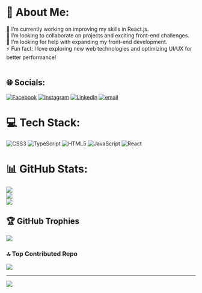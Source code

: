 # 💫 About Me:
🔭 I’m currently working on improving my skills in React.js.<br>👯 I’m looking to collaborate on projects and exciting front-end challenges.<br>🤝 I’m looking for help with expanding my front-end development.<br>⚡ Fun fact: I love exploring new web technologies and optimizing UI/UX for better performance!<br><br>


## 🌐 Socials:
[![Facebook](https://img.shields.io/badge/Facebook-%231877F2.svg?logo=Facebook&logoColor=white)](https://facebook.com/youssef.hany0) [![Instagram](https://img.shields.io/badge/Instagram-%23E4405F.svg?logo=Instagram&logoColor=white)](https://instagram.com/youssef__hany_) [![LinkedIn](https://img.shields.io/badge/LinkedIn-%230077B5.svg?logo=linkedin&logoColor=white)](https://linkedin.com/in/yh5) [![email](https://img.shields.io/badge/Email-D14836?logo=gmail&logoColor=white)](mailto:youssefhany.2005.yh@gmail.com) 

# 💻 Tech Stack:
![CSS3](https://img.shields.io/badge/css3-%231572B6.svg?style=for-the-badge&logo=css3&logoColor=white) ![TypeScript](https://img.shields.io/badge/typescript-%23007ACC.svg?style=for-the-badge&logo=typescript&logoColor=white) ![HTML5](https://img.shields.io/badge/html5-%23E34F26.svg?style=for-the-badge&logo=html5&logoColor=white) ![JavaScript](https://img.shields.io/badge/javascript-%23323330.svg?style=for-the-badge&logo=javascript&logoColor=%23F7DF1E) ![React](https://img.shields.io/badge/react-%2320232a.svg?style=for-the-badge&logo=react&logoColor=%2361DAFB) 
# 📊 GitHub Stats:
![](https://github-readme-stats.vercel.app/api?username=YoussefHany1&theme=shadow_green&hide_border=false&include_all_commits=false&count_private=false)<br/>
![](https://github-readme-streak-stats.herokuapp.com/?user=YoussefHany1&theme=shadow_green&hide_border=false)<br/>
![](https://github-readme-stats.vercel.app/api/top-langs/?username=YoussefHany1&theme=shadow_green&hide_border=false&include_all_commits=false&count_private=false&layout=compact)

## 🏆 GitHub Trophies
![](https://github-profile-trophy.vercel.app/?username=YoussefHany1&theme=gruvbox&no-frame=false&no-bg=true&margin-w=4)

### 🔝 Top Contributed Repo
![](https://github-contributor-stats.vercel.app/api?username=YoussefHany1&limit=5&theme=shadow_green&combine_all_yearly_contributions=true)

---
[![](https://visitcount.itsvg.in/api?id=YoussefHany1&icon=0&color=0)](https://visitcount.itsvg.in)

<!-- Proudly created with GPRM ( https://gprm.itsvg.in ) -->
